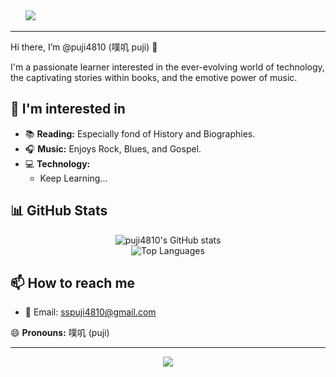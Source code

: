   <div>
      <img src="https://readme-typing-svg.demolab.com?font=Fira+Code&pause=1000&width=435&lines=(%22Hello%2C%20World!%22);&center=true&size=27" />
    </a>
  </div>

---
Hi there, I’m @puji4810 (噗叽 puji) 👋

I'm a passionate learner interested in the ever-evolving world of technology, the captivating stories within books, and the emotive power of music.

## 👀 I'm interested in

* 📚 **Reading:** Especially fond of History and Biographies.
* 🎧 **Music:** Enjoys Rock, Blues, and Gospel.
* 💻 **Technology:**
    * Keep Learning...

## 📊 GitHub Stats

<p align="center">
  <img src="https://github-readme-stats.vercel.app/api?username=puji4810&show_icons=true&theme=radical&rank_icon=github" alt="puji4810's GitHub stats" />
  <br/>
  <img src="https://github-readme-stats.vercel.app/api/top-langs/?username=puji4810&layout=compact&theme=radical" alt="Top Languages" />
</p>

## 📫 How to reach me

* 📧 Email: [sspuji4810@gmail.com](mailto:sspuji4810@gmail.com)

😄 **Pronouns:** 噗叽 (puji)

---
<div align="center">
  <img src="https://quotes-github-readme.vercel.app/api?type=horizontal&theme=dark&quoteCategory=programming" />
</div>
